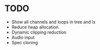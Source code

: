 # TODO

- Show all channels and loops in tree and ls
- Reduce heap allocation
- Dynamic clipping reduction
- Audio input
- Spec cloning